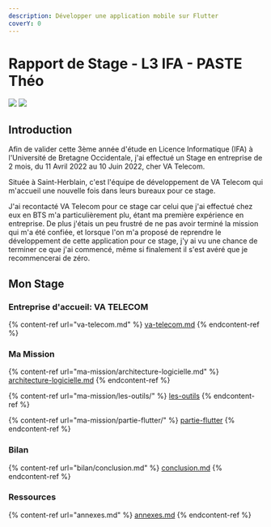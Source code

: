 ```yaml
---
description: Développer une application mobile sur Flutter
coverY: 0
---
```


# Rapport de Stage - L3 IFA - PASTE Théo

![](.gitbook/assets/ubo\_2.jpeg) ![](.gitbook/assets/logo\_login.png)

## Introduction

Afin de valider cette 3ème année d'étude en Licence Informatique (IFA) à l'Université de Bretagne Occidentale, j'ai effectué un Stage en entreprise de 2 mois, du 11 Avril 2022 au 10 Juin 2022, cher VA Telecom.

Située à Saint-Herblain, c'est l'équipe de développement de VA Telecom qui m'accueil une nouvelle fois dans leurs bureaux pour ce stage.

J'ai recontacté VA Telecom pour ce stage car celui que j'ai effectué chez eux en BTS m'a particulièrement plu, étant ma première expérience en entreprise. De plus j'étais un peu frustré de ne pas avoir terminé la mission qui m'a été confiée, et lorsque l'on m'a proposé de reprendre le développement de cette application pour ce stage, j'y ai vu une chance de terminer ce que j'ai commencé, même si finalement il s'est avéré que je recommencerai de zéro.&#x20;

## Mon Stage

### Entreprise d'accueil: VA TELECOM

{% content-ref url="va-telecom.md" %}
[va-telecom.md](va-telecom.md)
{% endcontent-ref %}

### Ma Mission

{% content-ref url="ma-mission/architecture-logicielle.md" %}
[architecture-logicielle.md](ma-mission/architecture-logicielle.md)
{% endcontent-ref %}

{% content-ref url="ma-mission/les-outils/" %}
[les-outils](ma-mission/les-outils/)
{% endcontent-ref %}

{% content-ref url="ma-mission/partie-flutter/" %}
[partie-flutter](ma-mission/partie-flutter/)
{% endcontent-ref %}

### Bilan

{% content-ref url="bilan/conclusion.md" %}
[conclusion.md](bilan/conclusion.md)
{% endcontent-ref %}

### Ressources

{% content-ref url="annexes.md" %}
[annexes.md](annexes.md)
{% endcontent-ref %}
